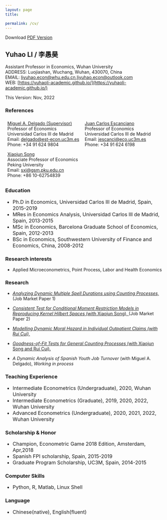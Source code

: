 ```yaml
---
layout: page
title: 

permalink: /cv/
---
```

<html>
<head>
<!-- Global site tag (gtag.js) - Google Analytics -->
<script async src="https://www.googletagmanager.com/gtag/js?id=UA-123587654-1"></script>
<script>
  window.dataLayer = window.dataLayer || [];
  function gtag(){dataLayer.push(arguments);}
  gtag('js', new Date());

  gtag('config', 'UA-123587654-1');
</script>

<!-- Hotjar Tracking Code for https://yuhaoli-academic.github.io -->
<script>
    (function(h,o,t,j,a,r){
        h.hj=h.hj||function(){(h.hj.q=h.hj.q||[]).push(arguments)};
        h._hjSettings={hjid:1099052,hjsv:6};
        a=o.getElementsByTagName('head')[0];
        r=o.createElement('script');r.async=1;
        r.src=t+h._hjSettings.hjid+j+h._hjSettings.hjsv;
        a.appendChild(r);
    })(window,document,'https://static.hotjar.com/c/hotjar-','.js?sv=');
</script>

</head>
</html>
Download <a href="https://yuhaoli-academic.github.io/cv_download.pdf" target="_blank"> PDF Version </a>

<style>
.ref {
    list-style-type: none;
    text-align: left;
    margin: 0;
    padding: 0;
    
}

.ref li {
    display: inline-block;
    text-align: left;
    padding: 7px;
}

</style>

## Yuhao LI / 李愚昊 
Assistant Professor in Economics, Wuhan University <br/>
ADDRESS: Luojiashan, Wuchang, Wuhan, 430070, China       
EMAIL: [liyuhao.econ@whu.edu.cn](mailto:liyuhao.econ@whu.edu.cn),[liyuhao.econ@outlook.com](mailto:liyuhao.econ@outlook.com)    
WEB: [https://yuhaoli-academic.github.io/](https://yuhaoli-academic.github.io/) <br/>
  
This Version: Nov, 2022



### References

<ul class="ref">
  <li> <a href="http://economics.uc3m.es/personal/miguel-angel-delgado/" target="_blank">Miguel A. Delgado (Supervisor)</a> <br/> Professor of Economics <br/> Universidad Carlos III de Madrid <br/> Email: <a href="mailto:delgado@est-econ.uc3m.es">delgado@est-econ.uc3m.es</a> <br/> Phone: +34 91 624 9804</li>
  <li><a href="http://economics.uc3m.es/personal/juan-carlos-escanciano/" target="_blank">Juan Carlos Escanciano</a> <br/> Professor of Economics <br/> Universidad Carlos III de Madrid <br/> Email: <a href="mailto:jescanci@eco.uc3m.es">jescanci@eco.uc3m.es</a> <br/> Phone: +34 91 624 6198</li> 
   <li><a href="https://en.gsm.pku.edu.cn/faculty/sxj/" target="_blank">Xiaojun Song</a> <br/>Associate Professor of Economics <br/> Peking University <br/> Email: <a href="mailto:sxj@gsm.pku.edu.cn">sxj@gsm.pku.edu.cn</a> <br/> Phone: +86 10-62754839 </li> 
</ul>

### Education
<font size = "3.0"> <ul>
<li> Ph.D in Economics, Universidad Carlos III de Madrid, Spain, 2015-2019 </li>

<li> MRes in Economics Analysis, Universidad Carlos III de Madrid, Spain, 2013-2015 </li>

<li> MSc in Economics, Barcelona Graduate School of Economics, Spain, 2012-2013 </li>

<li> BSc in Economics, Southwestern University of Finance and Economics, China, 2008-2012 </li> </ul> </font>

### Research interests

* Applied Microeconometrics, Point Process, Labor and Health Economics

### Research

* [_Analyzing Dynamic Multiple Spell Durations using Counting Processes,_](https://yuhaoli-academic.github.io/JMP1.pdf) (Job Market Paper 1)

* [_Consistent Test for Conditional Moment Restriction Models in Reproducing Kernel Hilbert Spaces_ (with Xiaojun Song), ](https://yuhaoli-academic.github.io/JMP2.pdf) (Job Market Paper 2) 

* [_Modelling Dynamic Moral Hazard in Individual Outpatient Claims (with Rui Cui),_](https://yuhaoli-academic.github.io/Health_Hawkes.pdf)

* [_Goodness-of-Fit Tests for General Counting Processes_ (with Xiaojun Song and Rui Cui).](https://yuhaoli-academic.github.io/Counting_Proc_test.pdf)

* _A Dynamic Analysis of Spanish Youth Job Turnover_ (with Miguel A. Delgado), _Working in process_


### Teaching Experience
<font size = "3.0"> <ul>
<li> Intermediate Econometrics (Undergraduate), 2020, Wuhan University </li>

<li> Intermediate Econometrics (Graduate), 2019, 2020, 2022, Wuhan University</li>

<li> Advanced Econometrics (Undergraduate), 2020, 2021, 2022, Wuhan University</li>
</ul></font>



### Scholarship & Honor 
<font size = "3.0"> <ul>
<li> Champion, Econometric Game 2018 Edition, Amsterdam, Apr,2018 </li>

<li> Spanish FPI scholarship, Spain, 2015-2019 </li>

<li> Graduate Program Scholarship, UC3M, Spain, 2014-2015 </li></ul></font>

### Computer Skills
<font size = "3.0"> <ul>
<li> Python, R, Matlab, Linux Shell </li></ul></font>

### Language
<font size = "3.0"> <ul>
<li> Chinese(native), English(fluent) </li></ul></font>
